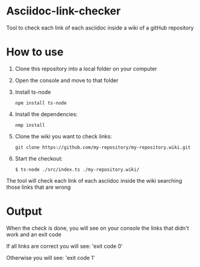 # Asciidoc-link-checker
Tool to check each link of each asciidoc inside a wiki of a gitHub repository
# How to use
1. Clone this repository into a local folder on your computer
2. Open the console and move to that folder
3. Install ts-node 

	`npm install ts-node`

4. Install the dependencies:

	`nmp install`

5. Clone the wiki you want to check links:

	`git clone https://github.com/my-repository/my-repository.wiki.git`

6. Start the checkout:

	`$ ts-node ./src/index.ts ./my-repository.wiki/`

The tool will check each link of each asciidoc inside the wiki searching those links that are wrong
# Output
When the check is done, you will see on your console the links that didn't work and an exit code

If all links are correct you will see:
'exit code 0'

Otherwise you will see:
'exit code 1' 
